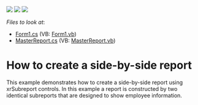 <!-- default badges list -->
![](https://img.shields.io/endpoint?url=https://codecentral.devexpress.com/api/v1/VersionRange/128599635/12.2.4%2B)
[![](https://img.shields.io/badge/Open_in_DevExpress_Support_Center-FF7200?style=flat-square&logo=DevExpress&logoColor=white)](https://supportcenter.devexpress.com/ticket/details/E920)
[![](https://img.shields.io/badge/📖_How_to_use_DevExpress_Examples-e9f6fc?style=flat-square)](https://docs.devexpress.com/GeneralInformation/403183)
<!-- default badges end -->
<!-- default file list -->
*Files to look at*:

* [Form1.cs](./CS/Form1.cs) (VB: [Form1.vb](./VB/Form1.vb))
* [MasterReport.cs](./CS/MasterReport.cs) (VB: [MasterReport.vb](./VB/MasterReport.vb))
<!-- default file list end -->
# How to create a side-by-side report


<p>This example demonstrates how to create a side-by-side report using xrSubreport controls.  In this example a report is constructed by two identical subreports that are designed to show employee information.</p>

<br/>


